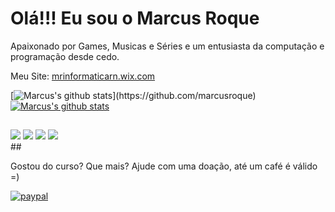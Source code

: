 # Olá!!! Eu sou o Marcus Roque 

Apaixonado por Games, Musicas e Séries e um entusiasta da computação e programação desde cedo.

Meu Site: [mrinformaticarn.wix.com](https://mrinformatica.wix.com)

[![Marcus's github stats](https://github-readme-stats.vercel.app/api?username=marcusroque&show_icons=true&theme=dracula&include_all_commits=true&count_private=true")](https://github.com/marcusroque)
[![Marcus's github stats](https://github-readme-stats.vercel.app/api/top-langs/?username=marcusroque&layout=compact&langs_count=8&theme=dracula)](https://github.com/marcusroque)


</div>
  
  ##
  
  <div>
  <a href = "mailto: merpjunior@gmail.com"><img src="https://img.shields.io/badge/-Gmail-%23EA4335?style=for-the-badge&logo=gmail&logoColor=white" target="_blank"></a>
  <a href="https://www.linkedin.com/in/marcus-evandro-roque-pereira-junior-14594123/" target="_blank"><img src="https://img.shields.io/badge/-LinkedIn-%230077B5?style=for-the-badge&logo=linkedin&logoColor=white" target="_blank"></a>
  <a href="https://www.youtube.com/channel/UC2ABWZ-CVxsKttJqqviN2lg" target="_blank"><img src="https://img.shields.io/badge/-Youtube-%23333?style=for-the-badge&logo=youtube&logoColor=white" target="_blank"></a>
  <a href="https://instagram.com/marcusroquejr" target="_blank"><img src="https://img.shields.io/badge/-Instagram-%23E4405F?style=for-the-badge&logo=instagram&logoColor=white" target="_blank"></a>
</div>
##

Gostou do curso? Que mais? Ajude com uma doação, até um café é válido =)

[![paypal](https://www.paypalobjects.com/en_US/i/btn/btn_donateCC_LG.gif)](https://www.paypal.com/donate?hosted_button_id=QUFHFGLWGZG62)
